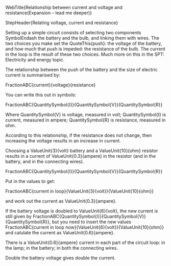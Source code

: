 WebTitle{Relationship between current and voltage and resistance(Expansion &ndash; lead me deeper)}

StepHeader{Relating voltage, current and resistance}

Setting up a simple circuit consists of selecting two components SymbolEndash the battery and the bulb, and linking them with wires. The two choices you make set the QuoteThis{push}: the voltage of the battery, and how much that push is impeded: the resistance of the bulb. The current in the loop is the result of these two choices. Much more on this in the SPT: Electricity and energy topic.

The relationship between the push of the battery and the size of electric current is summarised by:

FractionABC{current}{voltage}{resistance}

You can write this out in symbols:

FractionABC{QuantitySymbol{I}}{QuantitySymbol{V}}{QuantitySymbol{R}}

Where QuantitySymbol{V} is voltage, measured in volt; QuantitySymbol{I} is current, measured in ampere; QuantitySymbol{R} is resistance, measured in ohm.

According to this relationship, if the resistance does not change, then increasing the voltage results in an increase in current.

Choosing a ValueUnit{3}{volt} battery and a ValueUnit{10}{ohm} resistor results in a current of ValueUnit{0.3}{ampere} in the resistor (and in the battery, and in the connecting wires).

FractionABC{QuantitySymbol{I}}{QuantitySymbol{V}}{QuantitySymbol{R}}

Put in the values to get:

FractionABC{current in loop}{ValueUnit{3}{volt}}{ValueUnit{10}{ohm}}

and work out the current as ValueUnit{0.3}{ampere}.

If the battery voltage is doubled to ValueUnit{6}{volt}, the new current is  still given by FractionABC{QuantitySymbol{I}}{QuantitySymbol{V}}{QuantitySymbol{R}}, but you need to insert the new values
FractionABC{current in loop now}{ValueUnit{6}{volt}}{ValueUnit{10}{ohm}} and calulate the current as ValueUnit{0.6}{ampere}.

There is a ValueUnit{0.6}{ampere} current in each part of the circuit loop: in the lamp; in the battery; in both the connecting wires.

Double the battery voltage gives double the current.

